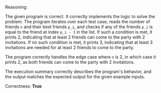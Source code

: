 Reasoning:

The given program is correct. It correctly implements the logic to solve the problem. The program iterates over each test case, reads the number of friends `n` and their best friends `p_i`, and checks if any of the friends `p_i` is equal to the friend at index `p_i - 1` in the list. If such a condition is met, it prints 2, indicating that at least 2 friends can come to the party with 2 invitations. If no such condition is met, it prints 3, indicating that at least 3 invitations are needed for at least 2 friends to come to the party.

The program correctly handles the edge case where `n` is 2, in which case it prints 2, as both friends can come to the party with 2 invitations.

The execution summary correctly describes the program's behavior, and the output matches the expected output for the given example inputs.

Correctness: **True**